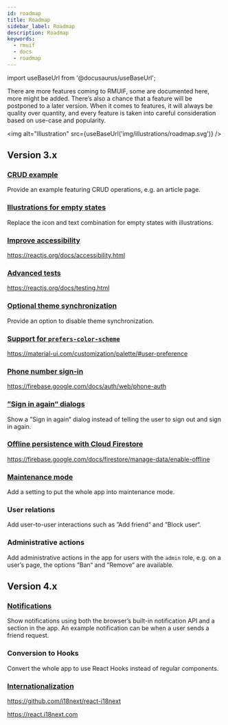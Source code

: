 ```yaml
---
id: roadmap
title: Roadmap
sidebar_label: Roadmap
description: Roadmap
keywords:
  - rmuif
  - docs
  - roadmap
---
```


import useBaseUrl from '@docusaurus/useBaseUrl';

There are more features coming to RMUIF, some are documented here, more might be added. There’s also a chance that a feature will be postponed to a later version. When it comes to features, it will always be quality over quantity, and every feature is taken into careful consideration based on use-case and popularity.

<img alt="Illustration" src={useBaseUrl('img/illustrations/roadmap.svg')} />

## Version 3.x

### [CRUD example](https://github.com/rmuif/web/issues/420)

Provide an example featuring CRUD operations, e.g. an article page.

### [Illustrations for empty states](https://github.com/rmuif/web/issues/462)

Replace the icon and text combination for empty states with illustrations.

### [Improve accessibility](https://github.com/rmuif/web/issues/429)

https://reactjs.org/docs/accessibility.html

### [Advanced tests](https://github.com/rmuif/web/issues/165)

https://reactjs.org/docs/testing.html

### [Optional theme synchronization](https://github.com/rmuif/web/issues/295)

Provide an option to disable theme synchronization.

### [Support for `prefers-color-scheme`](https://github.com/rmuif/web/issues/61)

https://material-ui.com/customization/palette/#user-preference

### [Phone number sign-in](https://github.com/rmuif/web/issues/220)

https://firebase.google.com/docs/auth/web/phone-auth

### [”Sign in again“ dialogs](https://github.com/rmuif/web/issues/209)

Show a ”Sign in again“ dialog instead of telling the user to sign out and sign in again.

### [Offline persistence with Cloud Firestore](https://github.com/rmuif/web/issues/183)

https://firebase.google.com/docs/firestore/manage-data/enable-offline

### [Maintenance mode](https://github.com/rmuif/web/issues/95)

Add a setting to put the whole app into maintenance mode.

### User relations

Add user-to-user interactions such as ”Add friend“ and ”Block user“.

### Administrative actions

Add administrative actions in the app for users with the `admin` role, e.g. on a user’s page, the options ”Ban“ and ”Remove“ are available.

## Version 4.x

### [Notifications](https://github.com/rmuif/web/issues/254)

Show notifications using both the browser’s built-in notification API and a section in the app. An example notification can be when a user sends a friend request.

### Conversion to Hooks

Convert the whole app to use React Hooks instead of regular components.

### [Internationalization](https://github.com/rmuif/web/issues/300)

https://github.com/i18next/react-i18next

https://react.i18next.com
